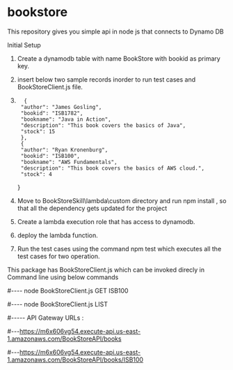 # bookstore
This repository gives you simple api in node js that connects to Dynamo DB

Initial Setup
1. Create a dynamodb table with name BookStore with bookid as primary key.
2. insert below two sample records inorder to run test cases and BookStoreClient.js file.
3.       {
        "author": "James Gosling",
        "bookid": "ISB1782",
        "bookname": "Java in Action",
        "description": "This book covers the basics of Java",
        "stock": 15
        },
        {
        "author": "Ryan Kronenburg",
        "bookid": "ISB100",
        "bookname": "AWS Fundamentals",
        "description": "This book covers the basics of AWS cloud.",
        "stock": 4
      }

4.  Move to BookStoreSkill\lambda\custom directory and run npm install , so that all the dependency gets updated for the project
5.  Create a lambda execution role that has access to dynamodb.
6.  deploy the lambda function.
7.  Run the test cases using the command npm test  which executes all the test cases for two operation.

This package has BookStoreClient.js which can be invoked direcly in Command line using below commands

#----
node BookStoreClient.js GET ISB100

#----
node BookStoreClient.js LIST

#-----
API Gateway URLs :

#---https://m6x606vg54.execute-api.us-east-1.amazonaws.com/BookStoreAPI/books<br>

#---https://m6x606vg54.execute-api.us-east-1.amazonaws.com/BookStoreAPI/books/ISB100

